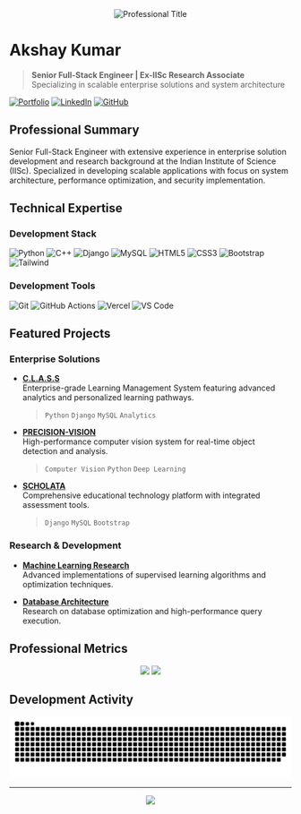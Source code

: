<div align="center">
  <img src="https://readme-typing-svg.demolab.com?font=Montserrat&weight=600&size=28&duration=3000&pause=1000&color=2F80ED&center=true&vCenter=true&width=640&lines=Senior+Full-Stack+Engineer;System+Architecture+Specialist;IISc+Research+Associate" alt="Professional Title"/>
</div>

# Akshay Kumar
> **Senior Full-Stack Engineer | Ex-IISc Research Associate**  
> Specializing in scalable enterprise solutions and system architecture

[![Portfolio](https://img.shields.io/badge/Portfolio-000000?style=for-the-badge&logo=vercel&logoColor=white)](https://ak517ay.vercel.app/)
[![LinkedIn](https://img.shields.io/badge/LinkedIn-0077B5?style=for-the-badge&logo=linkedin&logoColor=white)](https://www.linkedin.com/in/akshay-kumar-7a8857255/)
[![GitHub](https://img.shields.io/badge/GitHub-100000?style=for-the-badge&logo=github&logoColor=white)](https://github.com/ak517ayakshay)

## Professional Summary
Senior Full-Stack Engineer with extensive experience in enterprise solution development and research background at the Indian Institute of Science (IISc). Specialized in developing scalable applications with focus on system architecture, performance optimization, and security implementation.

## Technical Expertise

### Development Stack
![Python](https://img.shields.io/badge/Python-3776AB?style=flat-square&logo=python&logoColor=white)
![C++](https://img.shields.io/badge/C++-00599C?style=flat-square&logo=c%2B%2B&logoColor=white)
![Django](https://img.shields.io/badge/Django-092E20?style=flat-square&logo=django&logoColor=white)
![MySQL](https://img.shields.io/badge/MySQL-4479A1?style=flat-square&logo=mysql&logoColor=white)
![HTML5](https://img.shields.io/badge/HTML5-E34F26?style=flat-square&logo=html5&logoColor=white)
![CSS3](https://img.shields.io/badge/CSS3-1572B6?style=flat-square&logo=css3&logoColor=white)
![Bootstrap](https://img.shields.io/badge/Bootstrap-7952B3?style=flat-square&logo=bootstrap&logoColor=white)
![Tailwind](https://img.shields.io/badge/Tailwind-38B2AC?style=flat-square&logo=tailwind-css&logoColor=white)

### Development Tools
![Git](https://img.shields.io/badge/Git-F05032?style=flat-square&logo=git&logoColor=white)
![GitHub Actions](https://img.shields.io/badge/GitHub_Actions-2088FF?style=flat-square&logo=github-actions&logoColor=white)
![Vercel](https://img.shields.io/badge/Vercel-000000?style=flat-square&logo=vercel&logoColor=white)
![VS Code](https://img.shields.io/badge/VS_Code-007ACC?style=flat-square&logo=visual-studio-code&logoColor=white)

## Featured Projects

### Enterprise Solutions
- **[C.L.A.S.S](https://github.com/ak517ayakshay/C.L.A.S.S)**  
  Enterprise-grade Learning Management System featuring advanced analytics and personalized learning pathways.
  > `Python` `Django` `MySQL` `Analytics`

- **[PRECISION-VISION](https://github.com/ak517ayakshay/PRECISION-VISION)**  
  High-performance computer vision system for real-time object detection and analysis.
  > `Computer Vision` `Python` `Deep Learning`

- **[SCHOLATA](https://github.com/ak517ayakshay/project-scholata)**  
  Comprehensive educational technology platform with integrated assessment tools.
  > `Django` `MySQL` `Bootstrap`

### Research & Development
- **[Machine Learning Research](https://github.com/ak517ayakshay/supervised-learning)**  
  Advanced implementations of supervised learning algorithms and optimization techniques.

- **[Database Architecture](https://github.com/ak517ayakshay/my-sql)**  
  Research on database optimization and high-performance query execution.

## Professional Metrics

<div align="center">
  <img height="180em" src="https://github-readme-stats.vercel.app/api?username=ak517ayakshay&show_icons=true&theme=transparent&hide_border=true&title_color=2F80ED&icon_color=2F80ED&text_color=333333"/>
  <img height="180em" src="https://github-readme-stats.vercel.app/api/top-langs/?username=ak517ayakshay&layout=compact&theme=transparent&hide_border=true&title_color=2F80ED&text_color=333333"/>
</div>

## Development Activity

<div align="center">
  <img src="https://raw.githubusercontent.com/salesp07/salesp07/output/github-contribution-grid-snake.svg" alt="Development Activity"/>
</div>

---

<div align="center">
  <img src="https://komarev.com/ghpvc/?username=ak517ayakshay&style=flat-square&color=2F80ED&label=Profile+Views"/>
</div>
